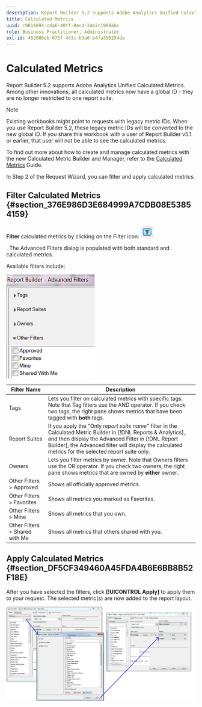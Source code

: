 ```yaml
---
description: Report Builder 5.2 supports Adobe Analytics Unified Calculated Metrics. Among other innovations, all calculated metrics now have a global ID - they are no longer restricted to one report suite.
title: Calculated Metrics
uuid: c9814894-cda6-40ff-8ec4-3ab2c1908ebc
role: Business Practitioner, Administrator
exl-id: 462086eb-675f-443c-b3a6-b4fa390254da
---
```

# Calculated Metrics

Report Builder 5.2 supports Adobe Analytics Unified Calculated Metrics. Among other innovations, all calculated metrics now have a global ID - they are no longer restricted to one report suite.

>[!NOTE]
>
>Existing workbooks might point to requests with legacy metric IDs. When you use Report Builder 5.2, these legacy metric IDs will be converted to the new global ID. If you share this workbook with a user of Report Builder v5.1 or earlier, that user will not be able to see the calculated metrics.

To find out more about how to create and manage calculated metrics with the new Calculated Metric Builder and Manager, refer to the [Calculated Metrics](https://experienceleague.adobe.com/docs/analytics/components/calculated-metrics/cm-overview.html) Guide.

In Step 2 of the Request Wizard, you can filter and apply calculated metrics.

## Filter Calculated Metrics {#section_376E986D3E684999A7CDB08E53854159}

**Filter** calculated metrics by clicking on the Filter icon:  ![](assets/segment_filter.png)

. The Advanced Filters dialog is populated with both standard and calculated metrics.

Available filters include:

![](assets/advanced_filters.png)

|  Filter Name  | Description  |
|---|---|
|  Tags  |Lets you filter on calculated metrics with specific tags. Note that Tag filters use the AND operator. If you check two tags, the right pane shows metrics that have been tagged with **both** tags.  |
|  Report Suites  |If you apply the "Only *report suite name*" filter in the Calculated Metric Builder in [!DNL Reports & Analytics], and then display the Advanced Filter in [!DNL Report Builder], the Advanced filter will display the calculated metrics for the selected report suite only.  |
|  Owners  |Lets you filter metrics by owner. Note that Owners filters use the OR operator. If you check two owners, the right pane shows metrics that are owned by **either** owner.  |
|  Other Filters > Approved  | Shows all officially approved metrics.  |
|  Other Filters > Favorites  | Shows all metrics you marked as Favorites.  |
|  Other Filters > Mine  | Shows all metrics that you own.  |
|  Other Filters > Shared with Me  | Shows all metrics that others shared with you.  |

## Apply Calculated Metrics {#section_DF5CF349460A45FDA4B6E6BB8B52F18E}

After you have selected the filters, click **[!UICONTROL Apply]** to apply them to your request. The selected metric(s) are now added to the report layout.

![](assets/filtering_for_metric.png)
